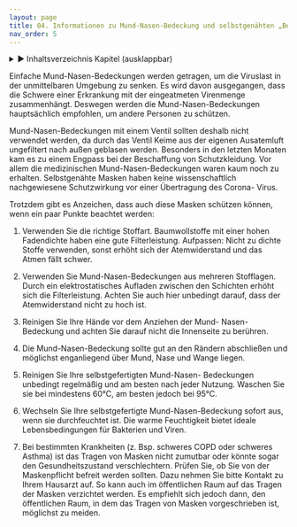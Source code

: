 ```yaml
---
layout: page
title: 04. Informationen zu Mund-Nasen-Bedeckung und selbstgenähten „Behelfsmasken“
nav_order: 5
---
```

 
<details markdown="block"> 
  <summary> 
      &#9658; Inhaltsverzeichnis Kapitel (ausklappbar) 
  </summary>
 
1. TOC
{:toc}
 </details>
 
   <p></p>
 
 
Einfache Mund-Nasen-Bedeckungen werden getragen, um die Viruslast in der
unmittelbaren Umgebung zu senken. Es wird davon ausgegangen, dass die
Schwere einer Erkrankung mit der eingeatmeten Virenmenge zusammenhängt.
Deswegen werden die Mund-Nasen-Bedeckungen hauptsächlich empfohlen, um
andere Personen zu schützen.

Mund-Nasen-Bedeckungen mit einem Ventil sollten deshalb nicht verwendet
werden, da durch das Ventil Keime aus der eigenen Ausatemluft
ungefiltert nach außen geblasen werden. Besonders in den letzten Monaten
kam es zu einem Engpass bei der Beschaffung von Schutzkleidung. Vor
allem die medizinischen Mund-Nasen-Bedeckungen waren kaum noch zu
erhalten. Selbstgenähte Masken haben keine wissenschaftlich
nachgewiesene Schutzwirkung vor einer Übertragung des Corona- Virus.

Trotzdem gibt es Anzeichen, dass auch diese Masken schützen können,
wenn ein paar Punkte beachtet werden:

1.  Verwenden Sie die richtige Stoffart. Baumwollstoffe mit einer hohen
    Fadendichte haben eine gute Filterleistung. Aufpassen: Nicht zu
    dichte Stoffe verwenden, sonst erhöht sich der Atemwiderstand und
    das Atmen fällt schwer.

2.  Verwenden Sie Mund-Nasen-Bedeckungen aus mehreren Stofflagen. Durch
    ein elektrostatisches Aufladen zwischen den Schichten erhöht sich
    die Filterleistung. Achten Sie auch hier unbedingt darauf, dass der
    Atemwiderstand nicht zu hoch ist.

3.  Reinigen Sie Ihre Hände vor dem Anziehen der Mund- Nasen-Bedeckung
    und achten Sie darauf nicht die Innenseite zu berühren.

4.  Die Mund-Nasen-Bedeckung sollte gut an den Rändern abschließen und
    möglichst enganliegend über Mund, Nase und Wange liegen.

5.  Reinigen Sie Ihre selbstgefertigten Mund-Nasen- Bedeckungen
    unbedingt regelmäßig und am besten nach jeder Nutzung. Waschen Sie
    sie bei mindestens 60°C, am besten jedoch bei 95°C.

6.  Wechseln Sie Ihre selbstgefertigte Mund-Nasen-Bedeckung sofort aus,
    wenn sie durchfeuchtet ist. Die warme Feuchtigkeit bietet ideale
    Lebensbedingungen für Bakterien und Viren.

7.  Bei bestimmten Krankheiten (z. Bsp. schweres COPD oder schweres
    Asthma) ist das Tragen von Masken nicht zumutbar oder könnte sogar
    den Gesundheitszustand verschlechtern. Prüfen Sie, ob Sie von der
    Maskenpflicht befreit werden sollten. Dazu nehmen Sie bitte Kontakt
    zu Ihrem Hausarzt auf. So kann auch im öffentlichen Raum auf das
    Tragen der Masken verzichtet werden. Es empfiehlt sich jedoch dann,
    den öffentlichen Raum, in dem das Tragen von Masken vorgeschrieben
    ist, möglichst zu meiden.  

<div class="section fnlist" data-role="doc-footnotes">

</div>

